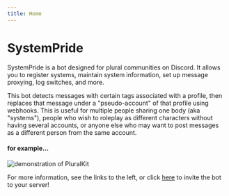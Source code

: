 ```yaml
---
title: Home
---
```


# SystemPride

SystemPride is a bot designed for plural communities on Discord. It allows you to register systems, maintain system information, set up message proxying, log switches, and more.

This bot detects messages with certain tags associated with a profile, then replaces that message under a "pseudo-account" of that profile using webhooks. This is useful for multiple people sharing one body (aka "systems"), people who wish to roleplay as different characters without having several accounts, or anyone else who may want to post messages as a different person from the same account.

#### for example...
![demonstration of PluralKit](./assets/demo.gif)

For more information, see the links to the left, or click [here](https://discord.com/oauth2/authorize?client_id=466378653216014359&scope=bot%20applications.commands&permissions=536995904) to invite the bot to your server!
